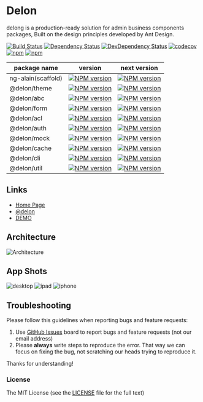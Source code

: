 # Delon

delong is a production-ready solution for admin business components packages, Built on the design principles developed by Ant Design.

[![Build Status](https://travis-ci.org/cipchk/delon.svg?branch=master)](https://travis-ci.org/cipchk/delon)
[![Dependency Status](https://david-dm.org/cipchk/delon/status.svg)](https://david-dm.org/cipchk/delon)
[![DevDependency Status](https://david-dm.org/cipchk/delon/dev-status.svg)](https://david-dm.org/cipchk/delon?type=dev)
[![codecov](https://codecov.io/gh/cipchk/delon/branch/master/graph/badge.svg)](https://codecov.io/gh/cipchk/delon)
[![npm](https://img.shields.io/npm/l/@delon/theme.svg)](https://www.npmjs.com/package/@delon/theme)
[![npm](https://img.shields.io/npm/dm/@delon/theme.svg)](https://www.npmjs.com/package/@delon/theme)

| package name | version | next version |
| ------------ |:-----:|:----------:|
| ng-alain(scaffold) | [![NPM version](https://img.shields.io/npm/v/ng-alain.svg)](https://www.npmjs.com/package/ng-alain) | [![NPM version](https://img.shields.io/npm/v/ng-alain/next.svg)](https://www.npmjs.com/package/ng-alain) |
| @delon/theme | [![NPM version](https://img.shields.io/npm/v/@delon/theme.svg)](https://www.npmjs.com/package/@delon/theme) | [![NPM version](https://img.shields.io/npm/v/@delon/theme/next.svg)](https://www.npmjs.com/package/@delon/theme) |
| @delon/abc | [![NPM version](https://img.shields.io/npm/v/@delon/abc.svg)](https://www.npmjs.com/package/@delon/abc) | [![NPM version](https://img.shields.io/npm/v/@delon/abc/next.svg)](https://www.npmjs.com/package/@delon/abc) |
| @delon/form | [![NPM version](https://img.shields.io/npm/v/@delon/form.svg)](https://www.npmjs.com/package/@delon/form) | [![NPM version](https://img.shields.io/npm/v/@delon/form/next.svg)](https://www.npmjs.com/package/@delon/form) |
| @delon/acl | [![NPM version](https://img.shields.io/npm/v/@delon/acl.svg)](https://www.npmjs.com/package/@delon/acl) | [![NPM version](https://img.shields.io/npm/v/@delon/acl/next.svg)](https://www.npmjs.com/package/@delon/acl) |
| @delon/auth | [![NPM version](https://img.shields.io/npm/v/@delon/auth.svg)](https://www.npmjs.com/package/@delon/auth) | [![NPM version](https://img.shields.io/npm/v/@delon/auth/next.svg)](https://www.npmjs.com/package/@delon/auth) |
| @delon/mock | [![NPM version](https://img.shields.io/npm/v/@delon/mock.svg)](https://www.npmjs.com/package/@delon/mock) | [![NPM version](https://img.shields.io/npm/v/@delon/mock/next.svg)](https://www.npmjs.com/package/@delon/mock) |
| @delon/cache | [![NPM version](https://img.shields.io/npm/v/@delon/cache.svg)](https://www.npmjs.com/package/@delon/cache) | [![NPM version](https://img.shields.io/npm/v/@delon/cache/next.svg)](https://www.npmjs.com/package/@delon/cache) |
| @delon/cli | [![NPM version](https://img.shields.io/npm/v/@delon/cli.svg)](https://www.npmjs.com/package/@delon/cli) | [![NPM version](https://img.shields.io/npm/v/@delon/cli/next.svg)](https://www.npmjs.com/package/@delon/cli) |
| @delon/util | [![NPM version](https://img.shields.io/npm/v/@delon/util.svg)](https://www.npmjs.com/package/@delon/util) | [![NPM version](https://img.shields.io/npm/v/@delon/util/next.svg)](https://www.npmjs.com/package/@delon/util) |

## Links

+ [Home Page](http://ng-alain.com)
+ [@delon](https://github.com/cipchk/delon)
+ [DEMO](https://cipchk.github.io/ng-alain/)

## Architecture

![Architecture](https://raw.githubusercontent.com/cipchk/delon/master/_screenshot/architecture.png)

## App Shots

![desktop](https://github.com/cipchk/delon/blob/master/_screenshot/desktop.png)
![ipad](https://github.com/cipchk/delon/blob/master/_screenshot/ipad.png)
![iphone](https://github.com/cipchk/delon/blob/master/_screenshot/iphone.png)

## Troubleshooting

Please follow this guidelines when reporting bugs and feature requests:

1. Use [GitHub Issues](https://github.com/cipchk/delon/issues) board to report bugs and feature requests (not our email address)
2. Please **always** write steps to reproduce the error. That way we can focus on fixing the bug, not scratching our heads trying to reproduce it.

Thanks for understanding!

### License

The MIT License (see the [LICENSE](https://github.com/cipchk/delon/blob/master/LICENSE) file for the full text)
